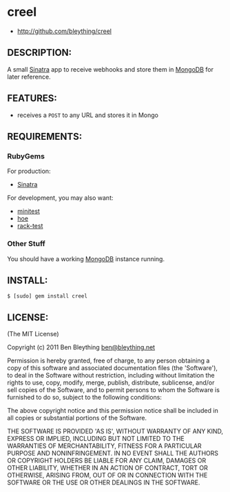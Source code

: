 # creel

* http://github.com/bleything/creel

## DESCRIPTION:

A small [Sinatra] app to receive webhooks and store them in [MongoDB]
for later reference.

[sinatra]: http://sinatrarb.com
[mongodb]: http://mongodb.org

## FEATURES:

* receives a `POST` to any URL and stores it in Mongo

## REQUIREMENTS:

### RubyGems

For production:

* [Sinatra]

For development, you may also want:

* [minitest]
* [hoe]
* [rack-test]

[minitest]: http://github.com/seattlerb/minitest
[hoe]: http://seattlerb.rubyforge.org/hoe
[rack-test]: http://github.com/brynary/rack-test

### Other Stuff

You should have a working [MongoDB] instance running.

## INSTALL:

    $ [sudo] gem install creel

## LICENSE:

(The MIT License)

Copyright (c) 2011 Ben Bleything <ben@bleything.net>

Permission is hereby granted, free of charge, to any person obtaining
a copy of this software and associated documentation files (the
'Software'), to deal in the Software without restriction, including
without limitation the rights to use, copy, modify, merge, publish,
distribute, sublicense, and/or sell copies of the Software, and to
permit persons to whom the Software is furnished to do so, subject to
the following conditions:

The above copyright notice and this permission notice shall be included
in all copies or substantial portions of the Software.

THE SOFTWARE IS PROVIDED 'AS IS', WITHOUT WARRANTY OF ANY KIND,
EXPRESS OR IMPLIED, INCLUDING BUT NOT LIMITED TO THE WARRANTIES OF
MERCHANTABILITY, FITNESS FOR A PARTICULAR PURPOSE AND NONINFRINGEMENT.
IN NO EVENT SHALL THE AUTHORS OR COPYRIGHT HOLDERS BE LIABLE FOR ANY
CLAIM, DAMAGES OR OTHER LIABILITY, WHETHER IN AN ACTION OF CONTRACT,
TORT OR OTHERWISE, ARISING FROM, OUT OF OR IN CONNECTION WITH THE
SOFTWARE OR THE USE OR OTHER DEALINGS IN THE SOFTWARE.
